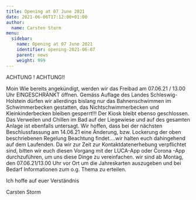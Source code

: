 ```yaml
---
title: Opening at 07 June 2021
date: 2021-06-06T17:12:00+01:00
author:
  name: Carsten Storm
menu:
  sidebar:
    name: Opening at 07 June 2021
    identifier: opening-2021-06-07
    parent: news
    weight: 999
---
```


ACHTUNG ! ACHTUNG!!

Moin
Wie bereits angekündigt, werden wir das Freibad am 07.06.21 / 13.00 Uhr EINGESCHRÄNKT öffnen.
Gemäss Auflage des Landes Schleswig-Holstein dürfen wir allerdings bislang nur das Bahnenschwimmen im Schwimmerbecken gestatten, das Nichtschwimmerbecken und Kleinkinderbecken bleiben gesperrt!!!
Der Kiosk bleibt ebenso geschlossen.
Das Verweilen und Chillen im Bad auf der Liegewiese und auf des gesamten Anlage ist ebenfalls untersagt.
Wir hoffen, dass bei der nächsten Beschlussfassung am 14.06.21 eine Änderung, bzw. Lockerung der oben beschriebenen Regelung Beachtung findet....wir halten euch dahingehend auf dem Laufenden.
Da wir zur Zeit zur Kontaktdatenerhebung verpflichtet sind, bitten wir euch diesen Vorgang mit der LUCA-App oder Corona -App durchzuführen, um uns diese Dinge zu vereinfachen.
wir sind ab Montag, den 07.06.21/13.00 Uhr vor Ort um die Jahreskarten auszugeben und bei Bedarf Informationen zum o.g. Thema zu erteilen.

Ich hoffe auf euer Verständnis

Carsten Storm
